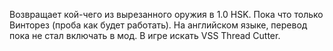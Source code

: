 Возвращает кой-чего из вырезанного оружия в 1.0 HSK. Пока что только Винторез (проба как будет работать). На английском языке, перевод пока не стал включать в мод. В игре искать VSS Thread Cutter.
